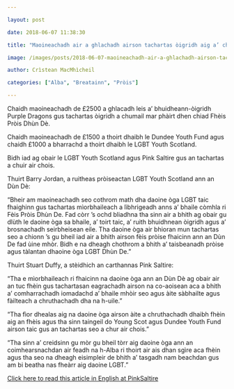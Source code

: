 ```yaml
---

layout: post

date: 2018-06-07 11:38:30

title: "Maoineachadh air a ghlachadh airson tachartas òigridh aig a’ chiad Fhèis Pròis Dhùn Dè"

image: /images/posts/2018-06-07-maoineachadh-air-a-ghlachadh-airson-tachartas-oigridh-aig-a-chiad-fheis-proise-dhun-de.webp

author: Crìstean MacMhìcheil

categories: ["Alba", "Breatainn", "Pròis"]

---
```


Chaidh maoineachadh de £2500 a ghlacadh leis a’ bhuidheann-òigridh Purple Dragons gus tachartas òigridh a chumail mar phàirt dhen chiad Fhèis Pròis Dhùn Dè.

Chaidh maoineachadh de £1500 a thoirt dhaibh le Dundee Youth Fund agus chaidh £1000 a bharrachd a thoirt dhaibh le LGBT Youth Scotland.

Bidh iad ag obair le LGBT Youth Scotland agus Pink Saltire gus an tachartas a chuir air chois.

Thuirt Barry Jordan, a ruitheas pròiseactan LGBT Youth Scotland ann an Dùn Dè:

“Bheir am maoineachadh seo cothrom math dha daoine òga LGBT taic fhaighinn gus tachartas mìorbhaileach a lìbhrigeadh anns a’ bhaile còmhla ri Fèis Pròis Dhùn De. Fad còrr ’s ochd bliadhna tha sinn air a bhith ag obair gu dlùth le daoine òga sa bhaile, a’ toirt taic, a’ ruith bhuidhnean òigridh agus a’ brosnachadh seirbheisean eile. Tha daoine òga air bhioran mun tachartas seo a chionn ’s gu bheil iad air a bhith airson fèis pròise fhaicinn ann an Dùn De fad ùine mhòr. Bidh e na dheagh chothrom a bhith a’ taisbeanadh pròise agus tàlantan dhaoine òga LGBT Dhùn De.”

Thuirt Stuart Duffy, a stèidhich an carthannas Pink Saltire:

“Tha e mìorbhaileach ri fhaicinn na daoine òga ann an Dùn Dè ag obair air an tuc fhèin gus tachartasan eagrachadh airson na co-aoisean aca a bhith a’ comharrachadh iomadachd a’ bhaile mhòir seo agus àite sàbhailte agus fàilteach a chruthachadh dha na h-uile.”

“Tha fìor dhealas aig na daoine òga airson àite a chruthachadh dhaibh fhèin aig an fhèis agus tha sinn taingeil do Young Scot agus Dundee Youth Fund airson taic gus an tachartas seo a chur air chois.”

“Tha sinn a’ creidsinn gu mòr gu bheil tòrr aig daoine òga ann an coimhearsnachdan air feadh na h-Alba ri thoirt air ais dhan sgìre aca fhèin agus tha seo na dheagh eisimpleir de bhith a’ tasgadh nam beachdan gus am bi beatha nas fheàrr aig daoine LGBT.”

 [Click here to read this article in English at PinkSaltire](https://pinksaltire.com/2018/06/02/young-people-to-be-at-the-heart-of-dundees-first-pride-event/)
